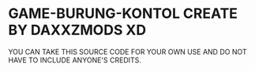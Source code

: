 # GAME-BURUNG-KONTOL CREATE BY DAXXZMODS XD
YOU CAN TAKE THIS SOURCE CODE FOR YOUR OWN USE AND DO NOT HAVE TO INCLUDE ANYONE'S CREDITS.
